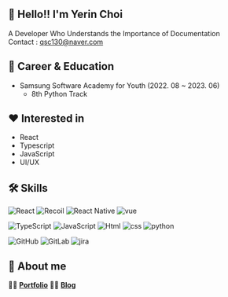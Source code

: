 ## 🤗 Hello!! I'm Yerin Choi

A Developer Who Understands the Importance of Documentation</br>
Contact : qsc130@naver.com

## 📝 Career & Education

- Samsung Software Academy for Youth (2022. 08 ~ 2023. 06)
  - 8th Python Track

## ❤️ Interested in

- React
- Typescript
- JavaScript
- UI/UX

## 🛠️ Skills

![React](https://img.shields.io/badge/React-61DAFB?logo=React&logoColor=black) ![Recoil](https://img.shields.io/badge/Recoil-764ABC?logo=Recoil&logoColor=black) ![React Native](https://img.shields.io/badge/React Native-61DAFB?logo=React =black) ![vue](https://img.shields.io/badge/Vue.js-4FC08D?&logo=vue&logoColor=black)

![TypeScript](https://img.shields.io/badge/TypeScript-3178C6?logo=TypeScript&logoColor=black) ![JavaScript](https://img.shields.io/badge/JavaScript-F7DF1E?logo=JavaScript&logoColor=black) ![Html](https://img.shields.io/badge/HTML5-E34F26?&logo=HTML5&logoColor=black) ![css](https://img.shields.io/badge/CSS3-1572B6?&logo=CSS3&logoColor=black) ![python](https://img.shields.io/badge/Python-3776AB?&logo=python&logoColor=black)

![GitHub](https://img.shields.io/badge/GitHub-181717?logo=github&logoColor=white) ![GitLab](https://img.shields.io/badge/GitLab-FC6D26?logo=gitlab&logoColor=black) ![jira](https://img.shields.io/badge/Jira-0052CC?logo=jira&logoColor=black)

## 👀 About me

💁‍♀️ [**Portfolio**](https://indecisive-finch-b3c.notion.site/ed3353a560b14501a379ade23bd7e48a)
👩‍💻 [**Blog**](https://velog.io/@yeguu037)
